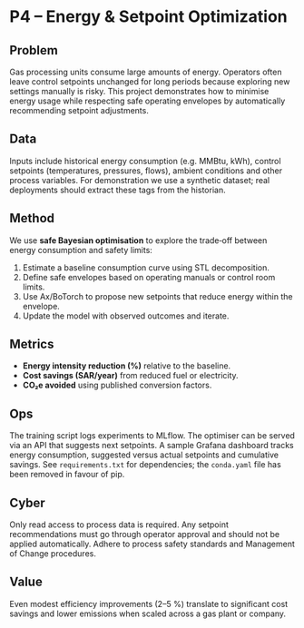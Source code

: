 # P4 – Energy & Setpoint Optimization

## Problem
Gas processing units consume large amounts of energy.  Operators often leave control setpoints unchanged for long periods because exploring new settings manually is risky.  This project demonstrates how to minimise energy usage while respecting safe operating envelopes by automatically recommending setpoint adjustments.

## Data
Inputs include historical energy consumption (e.g. MMBtu, kWh), control setpoints (temperatures, pressures, flows), ambient conditions and other process variables.  For demonstration we use a synthetic dataset; real deployments should extract these tags from the historian.

## Method
We use **safe Bayesian optimisation** to explore the trade‑off between energy consumption and safety limits:
1. Estimate a baseline consumption curve using STL decomposition.
2. Define safe envelopes based on operating manuals or control room limits.
3. Use Ax/BoTorch to propose new setpoints that reduce energy within the envelope.
4. Update the model with observed outcomes and iterate.

## Metrics
- **Energy intensity reduction (%)** relative to the baseline.
- **Cost savings (SAR/year)** from reduced fuel or electricity.
- **CO₂e avoided** using published conversion factors.

## Ops
The training script logs experiments to MLflow.  The optimiser can be served via an API that suggests next setpoints.  A sample Grafana dashboard tracks energy consumption, suggested versus actual setpoints and cumulative savings.  See `requirements.txt` for dependencies; the `conda.yaml` file has been removed in favour of pip.

## Cyber
Only read access to process data is required.  Any setpoint recommendations must go through operator approval and should not be applied automatically.  Adhere to process safety standards and Management of Change procedures.

## Value
Even modest efficiency improvements (2–5 %) translate to significant cost savings and lower emissions when scaled across a gas plant or company.
